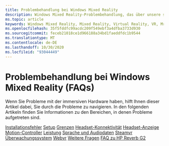 ```yaml
---
title: Problembehandlung bei Windows Mixed Reality
description: Windows Mixed Reality-Problembehandlung, das über unsere standardmäßige Kundensupport Dokumentation hinausgeht.
ms.topic: article
keywords: Windows Mixed Reality, Mixed Reality, Virtual Reality, VR, Mr, Problembehandlung, Fehler, Hilfe, Support
ms.openlocfilehash: 35f5fddfc99acdc209f549ebf3a4dfba3733d930
ms.sourcegitcommit: feceb21018ce1d966188a34bd1faeddfdc1b9544
ms.translationtype: MT
ms.contentlocale: de-DE
ms.lasthandoff: 10/30/2020
ms.locfileid: "93044449"
---
```

# <a name="troubleshooting-windows-mixed-reality-faqs"></a>Problembehandlung bei Windows Mixed Reality (FAQs)

Wenn Sie Probleme mit der immersiven Hardware haben, hilft Ihnen dieser Artikel dabei, Sie durch die Probleme zu navigieren.
In den folgenden Artikeln finden Sie Informationen zu den Bereichen, in denen Probleme aufgetreten sind.

[Installationsfehler](installation_errors.md) 
 [Setup](set-up-questions.md) 
 [Grenzen](boundary-questions.md) 
 [Headset-Konnektivität](headset-connectivity.md) 
 [Headset-Anzeige](headset-display.md) 
 [Motion-Controller](motion-controller-problems.md) 
 [Leistung](performance-questions.md) 
 [Sprache und Audiodaten](speech-and-audio.md) 
 [Steamvr](steamvr-questions.md) 
 [Überwachungssystem](tracking.md) 
 [Webvr](webvr-questions.md) 
 [Weitere Fragen](other-questions.md) 
 [FAQ zu HP Reverb G2](reverbG2-faq.md)